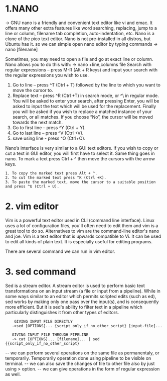 # 1.NANO
-> GNU nano is a friendly and convenient text editor like vi and emac. 
   It offers many other extra features like word searching, replacing, jump to a line or column, filename tab completion, auto-indentation, etc.
   Nano is a clone of the pico text editor. Nano is not pre-installed in all distros, but Ubuntu has it.
   so we can simple open nano editor by typing commands -> nano [filename]
   
   Sometimes, you may need to open a file and go at exact line or column. Nano allows you to do this with:
   -> nano +line,columns file
   Search with regular expressions – press M-R (Alt + R keys) and input your search with the regular expressions you wish to use.
  1. Go to line – press ^T (Ctrl + T) followed by the line to which you want to move the cursor to.
  2. Replace text – press ^R (Ctrl +T) in search mode, or ^\ in regular mode. You will be asked to enter your search, after pressing Enter, you will be asked to input the text which will be used for the replacement. Finally you will be asked if you wish to replace a matched instance of your search, or all matches. If you choose “No”, the cursor will be moved towards the next match.
  3. Go to first line – press ^Y (Ctrl + Y).
  4. Go to last line – press ^V (Ctrl +V).
  5. save using line - press ^O (Ctrl+O).
  
  Nano’s interface is very similar to a GUI text editors. If you wish to copy or cut a text in GUI editor, you will first have to select it. Same thing goes in nano. To mark a text press Ctrl + ^ then move the cursors with the arrow keys.

    1. To copy the marked text press Alt + ^.
    2. To cut the marked text press ^K (Ctrl +K).
    3. To paste the marked text, move the cursor to a suitable position and press ^U (Ctrl + U).
    
# 2. vim editor
Vim is a powerful text editor used in CLI (command line interface). Linux uses a lot of configuration files, you'll often need to edit them and vim is a great tool to do so.
Alternatives to vim are the command-line editor's nano and joe.
Vim is a text editor that is upwards compatible to Vi. It can be used to edit all kinds of plain text. It is especially useful for editing programs.

There are several command we can run in vim editor.

# 3. sed command
   Sed  is a stream editor.  A stream editor is used to perform basic text transformations on an input stream (a file or input from  a  pipeline).
   While  in  some  ways similar to an editor which permits scripted edits (such as ed), sed works by making only one pass over the input(s),  and
   is consequently more efficient.  But it is sed's ability to filter text in a pipeline which particularly distinguishes it from other  types  of
   editors.
        
        GIVING INPUT FILE DIRECTLY
       ->sed [OPTIONS]... {script_only_if_no_other_script} [input-file]...
       
       GIVING INPUT FILE THROUGH PIPELINE
       -> cat [OPTIONS]... [filename]... | sed {{script_only_if_no_other_script} 
       
   -- we can perform several operations on the same file as permanentaly, or temporarily. Temporarily operation done using pipeline to be visible on terminal.
   -- we can also save the changes of file to other file also by just using > option.
   -- we can give operations in the form of regular expression as well.
       


